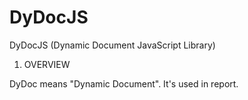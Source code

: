 # DyDocJS
DyDocJS (Dynamic Document JavaScript Library)

1. OVERVIEW

 DyDoc means "Dynamic Document". It's used in report.
